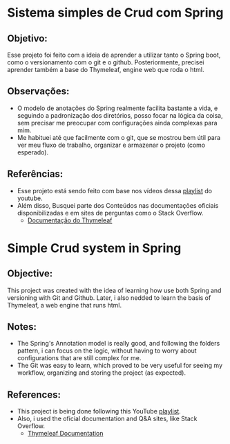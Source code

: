 # Sistema simples de Crud com Spring

## Objetivo:
Esse projeto foi feito com a ideia de aprender a utilizar tanto o Spring boot, como o versionamento com o git e o github. Posteriormente, precisei aprender também a base do Thymeleaf, engine web que roda o html. 

## Observações:
- O modelo de anotações do Spring realmente facilita bastante a vida, e seguindo a padronização dos diretórios, posso focar na lógica da coisa, sem precisar me preocupar com configurações ainda complexas para mim.
- Me habituei até que facilmente com o git, que se mostrou bem útil para ver meu fluxo de trabalho, organizar e armazenar o projeto (como esperado).

## Referências:
- Esse projeto está sendo feito com base nos vídeos dessa [playlist](https://www.youtube.com/playlist?list=PLvtOeOw_Op8k8p6vw-ADaHcKavUnZaGk8) do youtube.
- Além disso, Busquei parte dos Conteúdos nas documentações oficiais disponibilizadas e em sites de perguntas como o Stack Overflow.
    - [Documentação do Thymeleaf](https://www.thymeleaf.org/doc/tutorials/3.1/thymeleafspring.html)

# Simple Crud system in Spring

## Objective:
This project was created with the idea of learning how use both Spring and versioning with Git and Github. Later, i also nedded to learn the basis of Thymeleaf, a web engine that runs html.

## Notes:
- The Spring's Annotation model is really good, and following the folders pattern, i can focus on the logic, without having to worry about configurations that are still complex for me.
- The Git was easy to learn, which proved to be very useful for seeing my workflow, organizing and storing the project (as expected).

## References:
- This project is being done following this YouTube [playlist](https://www.youtube.com/playlist?list=PLvtOeOw_Op8k8p6vw-ADaHcKavUnZaGk8).
- Also, i used the oficial documentation and Q&A sites, like Stack Overflow.
    - [Thymeleaf Documentation](https://www.thymeleaf.org/doc/tutorials/3.1/thymeleafspring.html)